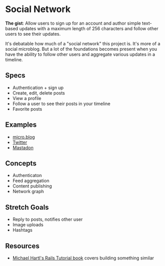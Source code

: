 # Social Network

**The gist**: Allow users to sign up for an account and author simple text-based updates with a maximum length of 256 characters and follow other users to see their updates.

It's debatable how much of a "social network" this project is. It's more of a social microblog. But a lot of the foundations becomes present when you have the ability to follow other users and aggregate various updates in a timeline.

## Specs

- Authentication + sign up
- Create, edit, delete posts
- View a profile
- Follow a user to see their posts in your timeline
- Favorite posts

## Examples

- [micro.blog](https://micro.blog)
- [Twitter](https://twitter.com)
- [Mastadon](https://mastodon.social/web/explore)

## Concepts

- Authenticaton
- Feed aggregation
- Content publishing
- Network graph

## Stretch Goals

- Reply to posts, notifies other user
- Image uploads
- Hashtags

## Resources

- [Michael Hartl's Rails Tutorial book](https://www.railstutorial.org) covers building something similar
